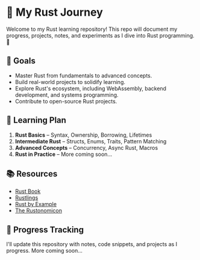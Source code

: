 # 🦀 My Rust Journey

Welcome to my Rust learning repository! This repo will document my progress, projects, notes, and experiments as I dive into Rust programming. 🚀

## 📌 Goals

- Master Rust from fundamentals to advanced concepts.
- Build real-world projects to solidify learning.
- Explore Rust's ecosystem, including WebAssembly, backend development, and systems programming.
- Contribute to open-source Rust projects.

## 📖 Learning Plan

1. **Rust Basics** – Syntax, Ownership, Borrowing, Lifetimes
2. **Intermediate Rust** – Structs, Enums, Traits, Pattern Matching
3. **Advanced Concepts** – Concurrency, Async Rust, Macros
4. **Rust in Practice** – More coming soon...

## 📚 Resources

- [Rust Book](https://doc.rust-lang.org/book/)
- [Rustlings](https://github.com/rust-lang/rustlings)
- [Rust by Example](https://doc.rust-lang.org/rust-by-example/)
- [The Rustonomicon](https://doc.rust-lang.org/nomicon/)

## 🚀 Progress Tracking

I'll update this repository with notes, code snippets, and projects as I progress. More coming soon...
